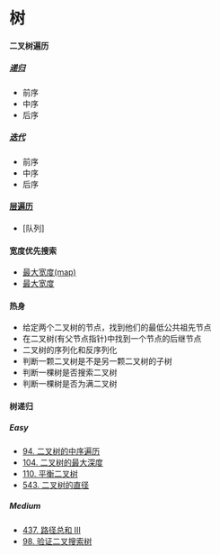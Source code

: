 # 树
#### 二叉树遍历
##### [递归](https://swiftfiddle.com/ywgtrinfubgwtnlp7nui3ysuwi)
* 前序
* 中序
* 后序
##### [迭代](https://swiftfiddle.com/dshvv4b73vawde466y6gdw5spe)
* 前序
* 中序
* 后序

#### [层遍历](https://swiftfiddle.com/zn3tzqyzandltex4oztbvfqvru)
* [队列]

#### 宽度优先搜索
* [最大宽度(map)](https://swiftfiddle.com/4togplxhnrbvjnvudlpw5aqr24)
* [最大宽度](https://swiftfiddle.com/is2vtmoccngwbh5vcvwy4q5u7i)


#### 热身
* 给定两个二叉树的节点，找到他们的最低公共祖先节点
* 在二叉树(有父节点指针)中找到一个节点的后继节点
* 二叉树的序列化和反序列化
* 判断一颗二叉树是不是另一颗二叉树的子树
* 判断一棵树是否搜索二叉树
* 判断一棵树是否为满二叉树
#### 树递归
##### Easy
* [94. 二叉树的中序遍历](https://leetcode-cn.com/problems/binary-tree-inorder-traversal/)
* [104. 二叉树的最大深度](https://leetcode-cn.com/problems/maximum-depth-of-binary-tree/)
* [110. 平衡二叉树](https://leetcode-cn.com/problems/balanced-binary-tree/)
* [543. 二叉树的直径](https://leetcode-cn.com/problems/diameter-of-binary-tree/)
##### Medium
* [437. 路径总和 III](https://leetcode-cn.com/problems/path-sum-iii/)
* [98. 验证二叉搜索树](https://leetcode-cn.com/problems/validate-binary-search-tree/)
